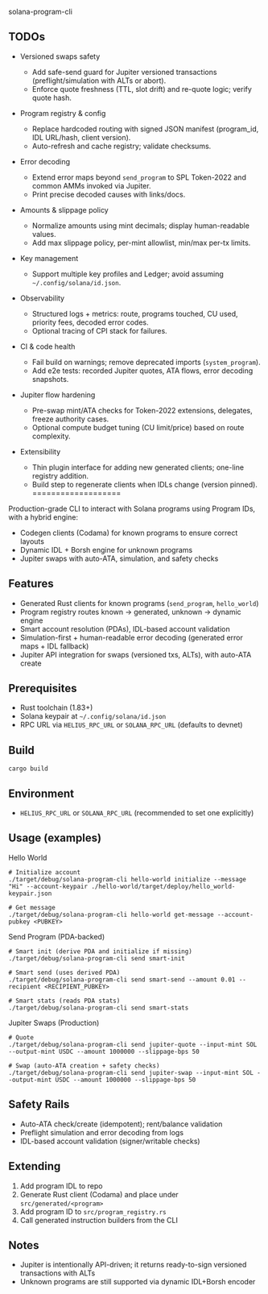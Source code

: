solana-program-cli

## TODOs

- Versioned swaps safety
  - Add safe-send guard for Jupiter versioned transactions (preflight/simulation with ALTs or abort).
  - Enforce quote freshness (TTL, slot drift) and re-quote logic; verify quote hash.

- Program registry & config
  - Replace hardcoded routing with signed JSON manifest (program_id, IDL URL/hash, client version).
  - Auto-refresh and cache registry; validate checksums.

- Error decoding
  - Extend error maps beyond `send_program` to SPL Token-2022 and common AMMs invoked via Jupiter.
  - Print precise decoded causes with links/docs.

- Amounts & slippage policy
  - Normalize amounts using mint decimals; display human-readable values.
  - Add max slippage policy, per-mint allowlist, min/max per-tx limits.

- Key management
  - Support multiple key profiles and Ledger; avoid assuming `~/.config/solana/id.json`.

- Observability
  - Structured logs + metrics: route, programs touched, CU used, priority fees, decoded error codes.
  - Optional tracing of CPI stack for failures.

- CI & code health
  - Fail build on warnings; remove deprecated imports (`system_program`).
  - Add e2e tests: recorded Jupiter quotes, ATA flows, error decoding snapshots.

- Jupiter flow hardening
  - Pre-swap mint/ATA checks for Token-2022 extensions, delegates, freeze authority cases.
  - Optional compute budget tuning (CU limit/price) based on route complexity.

- Extensibility
  - Thin plugin interface for adding new generated clients; one-line registry addition.
  - Build step to regenerate clients when IDLs change (version pinned).
===================

Production-grade CLI to interact with Solana programs using Program IDs, with a hybrid engine:

- Codegen clients (Codama) for known programs to ensure correct layouts
- Dynamic IDL + Borsh engine for unknown programs
- Jupiter swaps with auto-ATA, simulation, and safety checks

Features
--------
- Generated Rust clients for known programs (`send_program`, `hello_world`)
- Program registry routes known → generated, unknown → dynamic engine
- Smart account resolution (PDAs), IDL-based account validation
- Simulation-first + human-readable error decoding (generated error maps + IDL fallback)
- Jupiter API integration for swaps (versioned txs, ALTs), with auto-ATA create

Prerequisites
-------------
- Rust toolchain (1.83+)
- Solana keypair at `~/.config/solana/id.json`
- RPC URL via `HELIUS_RPC_URL` or `SOLANA_RPC_URL` (defaults to devnet)

Build
-----
```
cargo build
```

Environment
-----------
- `HELIUS_RPC_URL` or `SOLANA_RPC_URL` (recommended to set one explicitly)

Usage (examples)
----------------
Hello World
```
# Initialize account
./target/debug/solana-program-cli hello-world initialize --message "Hi" --account-keypair ./hello-world/target/deploy/hello_world-keypair.json

# Get message
./target/debug/solana-program-cli hello-world get-message --account-pubkey <PUBKEY>
```

Send Program (PDA-backed)
```
# Smart init (derive PDA and initialize if missing)
./target/debug/solana-program-cli send smart-init

# Smart send (uses derived PDA)
./target/debug/solana-program-cli send smart-send --amount 0.01 --recipient <RECIPIENT_PUBKEY>

# Smart stats (reads PDA stats)
./target/debug/solana-program-cli send smart-stats
```

Jupiter Swaps (Production)
```
# Quote
./target/debug/solana-program-cli send jupiter-quote --input-mint SOL --output-mint USDC --amount 1000000 --slippage-bps 50

# Swap (auto-ATA creation + safety checks)
./target/debug/solana-program-cli send jupiter-swap --input-mint SOL --output-mint USDC --amount 1000000 --slippage-bps 50
```

Safety Rails
------------
- Auto-ATA check/create (idempotent); rent/balance validation
- Preflight simulation and error decoding from logs
- IDL-based account validation (signer/writable checks)

Extending
---------
1) Add program IDL to repo
2) Generate Rust client (Codama) and place under `src/generated/<program>`
3) Add program ID to `src/program_registry.rs`
4) Call generated instruction builders from the CLI

Notes
-----
- Jupiter is intentionally API-driven; it returns ready-to-sign versioned transactions with ALTs
- Unknown programs are still supported via dynamic IDL+Borsh encoder


